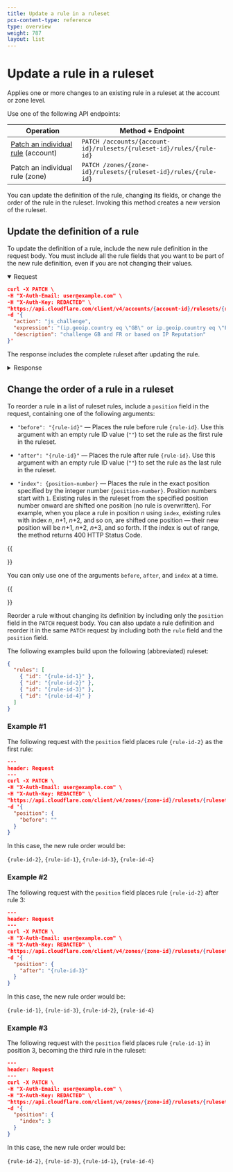 ```yaml
---
title: Update a rule in a ruleset
pcx-content-type: reference
type: overview
weight: 787
layout: list
---
```


# Update a rule in a ruleset

Applies one or more changes to an existing rule in a ruleset at the account or zone level.

Use one of the following API endpoints:

| Operation | Method + Endpoint |
|-----------|-------------------|
| [Patch an individual rule][ur-account] (account) | `PATCH /accounts/{account-id}/rulesets/{ruleset-id}/rules/{rule-id}` |
| Patch an individual rule (zone) | `PATCH /zones/{zone-id}/rulesets/{ruleset-id}/rules/{rule-id}` |

[ur-account]: https://api.cloudflare.com/#account-rulesets-patch-an-individual-rule

You can update the definition of the rule, changing its fields, or change the order of the rule in the ruleset. Invoking this method creates a new version of the ruleset.

## Update the definition of a rule

To update the definition of a rule, include the new rule definition in the request body. You must include all the rule fields that you want to be part of the new rule definition, even if you are not changing their values.

<details open>
<summary>Request</summary>
<div>

```json
curl -X PATCH \
-H "X-Auth-Email: user@example.com" \
-H "X-Auth-Key: REDACTED" \
"https://api.cloudflare.com/client/v4/accounts/{account-id}/rulesets/{ruleset-id}/rules/{rule-id-1}" \
-d '{
  "action": "js_challenge",
  "expression": "(ip.geoip.country eq \"GB\" or ip.geoip.country eq \"FR\") or cf.threat_score > 0",
  "description": "challenge GB and FR or based on IP Reputation"
}'
```

</div>
</details>

The response includes the complete ruleset after updating the rule.

<details>
<summary>Response</summary>
<div>

```json
{
  "result": {
    "id": "{ruleset-id}",
    "name": "Custom Ruleset 1",
    "description": "My first custom ruleset",
    "kind": "custom",
    "version": "11",
    "rules": [
      {
        "id": "{rule-id-1}",
        "version": "2",
        "action": "js_challenge",
        "expression": "(ip.geoip.country eq \"GB\" or ip.geoip.country eq \"FR\") or cf.threat_score > 0",
        "description": "challenge GB and FR or based on IP Reputation",
        "last_updated": "2021-03-22T12:54:58.144683Z",
        "ref": "rule-ref-1",
        "enabled": true
      },
      {
        "id": "{rule-id-2}",
        "version": "1",
        "action": "challenge",
        "expression": "not http.request.uri.path matches \"^/api/.*$\"",
        "last_updated": "2020-11-23T11:36:24.192361Z",
        "ref": "{rule-ref-2}",
        "enabled": true
      }
    ],
    "last_updated": "2021-03-22T12:54:58.144683Z",
    "phase": "http_request_firewall_custom"
  },
  "success": true,
  "errors": [],
  "messages": []
}
```

</div>
</details>

## Change the order of a rule in a ruleset

To reorder a rule in a list of ruleset rules, include a `position` field in the request, containing one of the following arguments:

*   `"before": "{rule-id}"` — Places the rule before rule `{rule-id}`. Use this argument with an empty rule ID value (`""`) to set the rule as the first rule in the ruleset.

*   `"after": "{rule-id}"` — Places the rule after rule `{rule-id}`. Use this argument with an empty rule ID value (`""`) to set the rule as the last rule in the ruleset.

*   `"index": {position-number}` — Places the rule in the exact position specified by the integer number `{position-number}`. Position numbers start with `1`. Existing rules in the ruleset from the specified position number onward are shifted one position (no rule is overwritten). For example, when you place a rule in position <var>n</var> using `index`, existing rules with index <var>n</var>, <var>n</var>+1, <var>n</var>+2, and so on, are shifted one position — their new position will be <var>n</var>+1, <var>n</var>+2, <var>n</var>+3, and so forth. If the index is out of range, the method returns 400 HTTP Status Code.

{{<Aside type="warning' header='Important">}}

You can only use one of the arguments `before`, `after`, and `index` at a time.

{{</Aside>}}

Reorder a rule without changing its definition by including only the `position` field in the `PATCH` request body. You can also update a rule definition and reorder it in the same `PATCH` request by including both the `rule` field and the `position` field.

The following examples build upon the following (abbreviated) ruleset:

```json
{
  "rules": [
    { "id": "{rule-id-1}" },
    { "id": "{rule-id-2}" },
    { "id": "{rule-id-3}" },
    { "id": "{rule-id-4}" }
  ]
}
```

### Example #1

The following request with the `position` field places rule `{rule-id-2}` as the first rule:

```json
---
header: Request
---
curl -X PATCH \
-H "X-Auth-Email: user@example.com" \
-H "X-Auth-Key: REDACTED" \
"https://api.cloudflare.com/client/v4/zones/{zone-id}/rulesets/{ruleset-id}/rules/{rule-id-2}" \
-d '{
  "position": {
    "before": ""
  }
}
```

In this case, the new rule order would be:

`{rule-id-2}`, `{rule-id-1}`, `{rule-id-3}`, `{rule-id-4}`

### Example #2

The following request with the `position` field places rule `{rule-id-2}` after rule 3:

```json
---
header: Request
---
curl -X PATCH \
-H "X-Auth-Email: user@example.com" \
-H "X-Auth-Key: REDACTED" \
"https://api.cloudflare.com/client/v4/zones/{zone-id}/rulesets/{ruleset-id}/rules/{rule-id-2}" \
-d '{
  "position": {
    "after": "{rule-id-3}"
  }
}
```

In this case, the new rule order would be:

`{rule-id-1}`, `{rule-id-3}`, `{rule-id-2}`, `{rule-id-4}`

### Example #3

The following request with the `position` field places rule `{rule-id-1}` in position 3, becoming the third rule in the ruleset:

```json
---
header: Request
---
curl -X PATCH \
-H "X-Auth-Email: user@example.com" \
-H "X-Auth-Key: REDACTED" \
"https://api.cloudflare.com/client/v4/zones/{zone-id}/rulesets/{ruleset-id}/rules/{rule-id-1}" \
-d '{
  "position": {
    "index": 3
  }
}
```

In this case, the new rule order would be:

`{rule-id-2}`, `{rule-id-3}`, `{rule-id-1}`, `{rule-id-4}`
